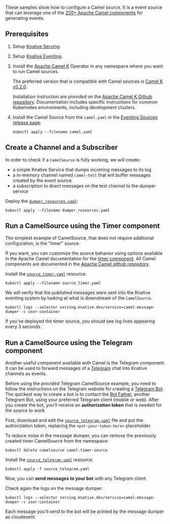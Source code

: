 These samples show how to configure a Camel source. It is a event source that
can leverage one of the [250+ Apache Camel components](https://github.com/apache/camel/tree/master/components)
for generating events.

## Prerequisites

1. Setup [Knative Serving](../../../serving).

1. Setup [Knative Eventing](../../../eventing).

1. Install the [Apache Camel K](https://github.com/apache/camel-k) Operator in any namespace where you want to run Camel sources.

   The preferred version that is compatible with Camel sources is [Camel K v0.2.0](https://github.com/apache/camel-k/releases/tag/0.2.0).

   Installation instruction are provided on the [Apache Camel K Github repository](https://github.com/apache/camel-k#installation).
   Documentation includes specific instructions for common Kubernetes environments, including development clusters.

1. Install the Camel Source from the `camel.yaml` in the [Eventing Sources release page](https://github.com/knative/eventing-sources/releases):

   ```shell
   kubectl apply --filename camel.yaml
   ```

## Create a Channel and a Subscriber

In order to check if a `CamelSource` is fully working, we will create:

- a simple Knative Service that dumps incoming messages to its log
- a in-memory channel named `camel-test` that will buffer messages created by the event source
- a subscription to direct messages on the test channel to the dumper service

Deploy the [`dumper_resources.yaml`](./dumper_resources.yaml):

```shell
kubectl apply --filename dumper_resources.yaml
```

## Run a CamelSource using the Timer component

The simplest example of CamelSource, that does not require additional configuration, is the "timer" source.

If you want, you can customize the source behavior using options available in the Apache Camel documentation for the
[timer component](https://github.com/apache/camel/blob/master/components/camel-timer/src/main/docs/timer-component.adoc).
All Camel components are documented in the [Apache Camel github repository](https://github.com/apache/camel/tree/master/components).

Install the [`source_timer.yaml`](source_timer.yaml) resource:

```shell
kubectl apply --filename source_timer.yaml
```

We will verify that the published messages were sent into the Knative eventing
system by looking at what is downstream of the `CamelSource`.

```shell
kubectl logs --selector serving.knative.dev/service=camel-message-dumper -c user-container
```

If you've deployed the timer source, you should see log lines appearing every 3 seconds.

## Run a CamelSource using the Telegram component

Another useful component available with Camel is the Telegram component. It can be used to forward messages of
a [Telegram](https://telegram.org/) chat into Knative channels as events.

Before using the provided Telegram CamelSource example, you need to follow the instructions on the Telegram website for
creating a [Telegram Bot](https://core.telegram.org/bots).
The quickest way to create a bot is to contact the [Bot Father](https://telegram.me/botfather), another Telegram Bot,
using your preferred Telegram client (mobile or web).
After you create the bot, you'll receive an **authorization token** that is needed for the source to work.

First, download and edit the [`source_telegram.yaml`](source_telegram.yaml) file and put the authorization token, replacing the `<put-your-token-here>` placeholder.

To reduce noise in the message dumper, you can remove the previously created timer CamelSource from the namespace:

```shell
kubectl delete camelsource camel-timer-source
```

Install the [`source_telegram.yaml`](source_telegram.yaml) resource:

```shell
kubectl apply -f source_telegram.yaml
```

Now, you can **send messages to your bot** with any Telegram client.

Check again the logs on the message dumper:

```shell
kubectl logs --selector serving.knative.dev/service=camel-message-dumper -c user-container
```

Each message you'll send to the bot will be printed by the message dumper as cloudevent.
